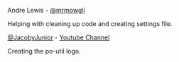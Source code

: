 Andre Lewis - [@mrmowgli](https://github.com/mrmowgli)

Helping with cleaning up code and creating settings file.

[@JacobyJunior](https://github.com/jacobyjunior) - [Youtube Channel](https://www.youtube.com/c/ijuniortvchannel)

Creating the po-util logo.
